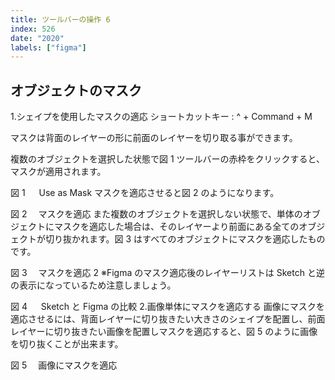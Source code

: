 ```yaml
---
title: ツールバーの操作 6
index: 526
date: "2020"
labels: ["figma"]
---
```


## オブジェクトのマスク

1.シェイプを使用したマスクの適応
ショートカットキー : ^ + Command + M

マスクは背面のレイヤーの形に前面のレイヤーを切り取る事ができます。

複数のオブジェクトを選択した状態で図 1 ツールバーの赤枠をクリックすると、マスクが適用されます。

図 1 　 Use as Mask
マスクを適応させると図 2 のようになります。

図 2 　マスクを適応
また複数のオブジェクトを選択しない状態で、単体のオブジェクトにマスクを適応した場合は、そのレイヤーより前面にある全てのオブジェクトが切り抜かれます。図 3 はすべてのオブジェクトにマスクを適応したものです。

図 3 　マスクを適応 2
※Figma のマスク適応後のレイヤーリストは Sketch と逆の表示になっているため注意しましょう。

図 4 　 Sketch と Figma の比較 2.画像単体にマスクを適応する
画像にマスクを適応させるには、背面レイヤーに切り抜きたい大きさのシェイプを配置し、前面レイヤーに切り抜きたい画像を配置しマスクを適応すると、図 5 のように画像を切り抜くことが出来ます。

図 5 　画像にマスクを適応
